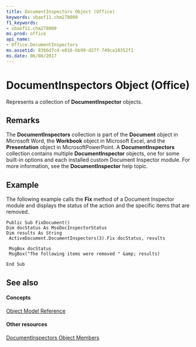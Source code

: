 ```yaml
---
title: DocumentInspectors Object (Office)
keywords: vbaof11.chm278000
f1_keywords:
- vbaof11.chm278000
ms.prod: office
api_name:
- Office.DocumentInspectors
ms.assetid: 8366d7cd-e016-bb99-d27f-749ca10352f1
ms.date: 06/08/2017
---
```



# DocumentInspectors Object (Office)

Represents a collection of  **DocumentInspector** objects.


## Remarks

The  **DocumentInspectors** collection is part of the **Document** object in Microsoft Word, the **Workbook** object in Microsoft Excel, and the **Presentation** object in MicrosoftPowerPoint. A **DocumentInspectors** collection contains multiple **DocumentInspector** objects, one for some built-in options and each installed custom Document Inspector module. For more information, see the **DocumentInspector** help topic.


## Example

The following example calls the  **Fix** method of a Document Inspector module and displays the status of the action and the specific items that are removed.


```
Public Sub FixDocument() 
Dim docStatus As MsoDocInspectorStatus 
Dim results As String 
 ActiveDocument.DocumentInspectors(3).Fix docStatus, results 
 
 MsgBox docStatus 
 MsgBox("The following items were removed " &amp; results) 
 
End Sub 

```


## See also


#### Concepts


[Object Model Reference](reference-object-library-reference-for-office.md)
#### Other resources


[DocumentInspectors Object Members](documentinspectors-members-office.md)

